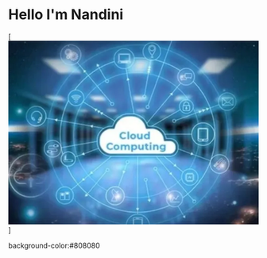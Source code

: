 # Hello I'm Nandini

[![Responsive Full Background Image ](https://raw.githubusercontent.com/nandiniptl/images/refs/heads/main/img.webp)]
<html>
  <body>
    background-color:#808080
  </body>
</html>




